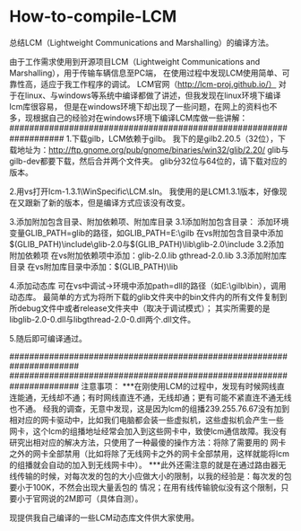 # How-to-compile-LCM
总结LCM（Lightweight Communications and Marshalling）的编译方法。

由于工作需求使用到开源项目LCM（Lightweight Communications and Marshalling），用于传输车辆信息至PC端，
在使用过程中发现LCM使用简单、可靠性高，适应于我工作程序的调试。
LCM官网（http://lcm-proj.github.io/） 对于在linux、与windows等系统中编译都做了讲述，但我发现在linux环境下编译lcm库很容易，
但是在windows环境下却出现了一些问题，在网上的资料也不多，现根据自己的经验对在windows环境下编译LCM库做一些讲解：
###################################################################
1.下载gilb，LCM依赖于gilb。
我下的是gilb2.20.5（32位），下载地址为：http://ftp.gnome.org/pub/gnome/binaries/win32/glib/2.20/
glib与gilb-dev都要下载，然后合并两个文件夹。
glib分32位与64位的，请下载对应的版本。

2.用vs打开lcm-1.3.1\WinSpecific\LCM.sln。
我使用的是LCM1.3.1版本，好像现在又跟新了新的版本，但是编译方式应该没有改变。

3.添加附加包含目录、附加依赖项、附加库目录
3.1添加附加包含目录：
添加环境变量GLIB_PATH=glib的路径，如GLIB_PATH=E:\gilb
在vs附加包含目录中添加$(GLIB_PATH)\include\glib-2.0与$(GLIB_PATH)\lib\glib-2.0\include
3.2添加附加依赖项
在vs附加依赖项中添加：glib-2.0.lib
                    gthread-2.0.lib
3.3添加附加库目录
在vs附加库目录中添加：$(GLIB_PATH)\lib

4.添加动态库
可在vs中调试->环境中添加path=dll的路径（如E:\gilb\bin），调用动态库。
最简单的方式为将所下载的glib文件夹中的bin文件内的所有文件复制到所debug文件中或者release文件夹中（取决于调试模式）；
其实所需要的是libglib-2.0-0.dll与libgthread-2.0-0.dll两个.dll文件。

5.随后即可编译通过。

######################################################################
######################################################################
注意事项：
***在刚使用LCM的过程中，发现有时候网线直连能通，无线却不通；有时网线直连不通，无线却通；更有可能不紧直连不通无线也不通。
经我的调查，无意中发现，这是因为lcm的组播239.255.76.67没有加到相对应的网卡驱动中，比如我们电脑都会装一些虚拟机，这些虚拟机会产生一些
网卡，这个lcm的组播地址经常会加入到这些网卡中，致使lcm通信故障。我没有研究出相对应的解决方法，只使用了一种最傻的操作方法：将除了需要用的
网卡之外的网卡全部禁用（比如将除了无线网卡之外的网卡全部禁用，这样就能将lcm的组播就会自动的加入到无线网卡中）。
***此外还需注意的就是在通过路由器无线传输的时候，对每次发的包的大小应做大小的限制，以我的经验是：每次发的包要小于100K，不然会出现大量丢包的
情况；在用有线传输貌似没有这个限制，只要小于官网说的2M即可（具体自测）。

现提供我自己编译的一些LCM动态库文件供大家使用。
